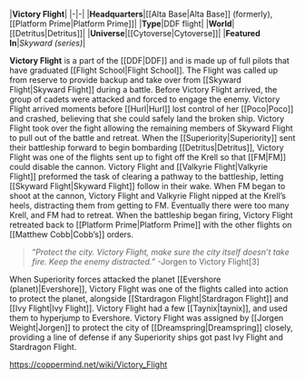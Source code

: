 |**Victory Flight**|
|-|-|
|**Headquarters**|[[Alta Base\|Alta Base]] (formerly), [[Platform Prime\|Platform Prime]]|
|**Type**|DDF flight|
|**World**|[[Detritus\|Detritus]]|
|**Universe**|[[Cytoverse\|Cytoverse]]|
|**Featured In**|*Skyward (series)*|

**Victory Flight** is a part of the [[DDF\|DDF]] and is made up of full pilots that have graduated [[Flight School\|Flight School]].
The Flight was called up from reserve to provide backup and take over from [[Skyward Flight\|Skyward Flight]] during a battle. Before Victory Flight arrived, the group of cadets were attacked and forced to engage the enemy. Victory Flight arrived moments before [[Hurl\|Hurl]] lost control of her [[Poco\|Poco]] and crashed, believing that she could safely land the broken ship. Victory Flight took over the fight allowing the remaining members of Skyward Flight to pull out of the battle and retreat.
When the [[Superiority\|Superiority]] sent their battleship forward to begin bombarding [[Detritus\|Detritus]], Victory Flight was one of the flights sent up to fight off the Krell so that [[FM\|FM]] could disable the cannon. Victory Flight and [[Valkyrie Flight\|Valkyrie Flight]] preformed the task of clearing a pathway to the battleship, letting [[Skyward Flight\|Skyward Flight]] follow in their wake. When FM began to shoot at the cannon, Victory Flight and Valkyrie Flight nipped at the Krell’s heels, distracting them from getting to FM. Eventually there were too many Krell, and FM had to retreat. When the battleship began firing, Victory Flight retreated back to [[Platform Prime\|Platform Prime]] with the other flights on [[Matthew Cobb\|Cobb’s]] orders.

>“*Protect the city. Victory Flight, make sure the city itself doesn’t take fire. Keep the enemy distracted.*”
\-Jorgen to Victory Flight[3]

When Superiority forces attacked the planet [[Evershore (planet)\|Evershore]], Victory Flight was one of the flights called into action to protect the planet, alongside [[Stardragon Flight\|Stardragon Flight]] and [[Ivy Flight\|Ivy Flight]]. Victory Flight had a few [[Taynix\|taynix]], and used them to hyperjump to Evershore. Victory Flight was assigned by [[Jorgen Weight\|Jorgen]] to protect the city of [[Dreamspring\|Dreamspring]] closely, providing a line of defense if any Superiority ships got past Ivy Flight and Stardragon Flight.




https://coppermind.net/wiki/Victory_Flight